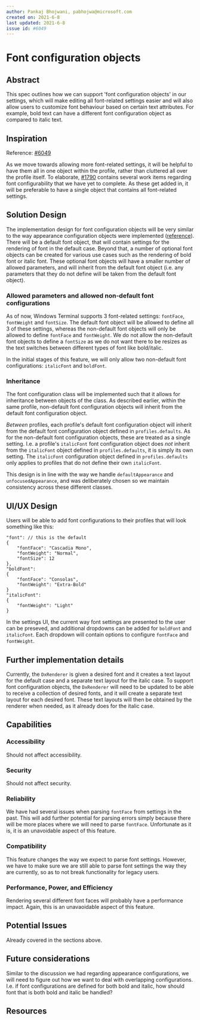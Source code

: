 ```yaml
---
author: Pankaj Bhojwani, pabhojwa@microsoft.com
created on: 2021-6-8
last updated: 2021-6-8
issue id: #6049
---
```


# Font configuration objects

## Abstract

This spec outlines how we can support 'font configuration objects' in our settings, which will make editing all font-related settings easier and will also allow users to customize font behaviour based on certain text attributes. For example, bold text can have a different font configuration object as compared to italic text.

## Inspiration

Reference: [#6049](https://github.com/microsoft/terminal/issues/6049)

As we move towards allowing more font-related settings, it will be helpful to have them all in one object within the profile, rather than cluttered all over the profile itself. To elaborate, [#1790](https://github.com/microsoft/terminal/issues/1790) contains several work items regarding font configurability that we have yet to complete. As these get added in, it will be preferable to have a single object that contains all font-related settings.

## Solution Design

The implementation design for font configuration objects will be very similar to the way appearance configuration objects were implemented ([reference](https://github.com/microsoft/terminal/pull/8345)). There will be a default font object, that will contain settings for the rendering of font in the default case. Beyond that, a number of optional font objects can be created for various use cases such as the rendering of bold font or italic font. These optional font objects will have a smaller number of allowed parameters, and will inherit from the default font object (i.e. any parameters that they do not define will be taken from the default font object).

### Allowed parameters and allowed non-default font configurations

As of now, Windows Terminal supports 3 font-related settings: `fontFace`, `fontWeight` and `fontSize`. The default font object will be allowed to define all 3 of these settings, whereas the non-default font objects will only be allowed to define `fontFace` and `fontWeight`. We do not allow the non-default font objects to define a `fontSize` as we do not want there to be resizes as the text switches between different types of font like bold/italic.

In the initial stages of this feature, we will only allow two non-default font configurations: `italicFont` and `boldFont`.

### Inheritance

The font configuration class will be implemented such that it allows for inheritance between objects of the class. As described earlier, within the same profile, non-default font configuration objects will inherit from the default font configuration object.

*Between* profiles, each profile's default font configuration object will inherit from the default font configuration object defined in `profiles.defaults`. As for the non-default font configuration objects, these are treated as a single setting. I.e. a profile's `italicFont` font configuration object does *not* inherit from the `italicFont` object defined in `profiles.defaults`, it is simply its own setting. The `italicFont` configuration object defined in `profiles.defaults` only applies to profiles that do not define their own `italicFont`.

This design is in line with the way we handle `defaultAppearance` and `unfocusedAppearance`, and was deliberately chosen so we maintain consistency across these different classes.

## UI/UX Design

Users will be able to add font configurations to their profiles that will look something like this:

```
"font": // this is the default
{
    "fontFace": "Cascadia Mono",
    "fontWeight": "Normal",
    "fontSize": 12
},
"boldFont":
{
    "fontFace": "Consolas",
    "fontWeight": "Extra-Bold"
}
"italicFont":
{
    "fontWeight": "Light"
}
```

In the settings UI, the current way font settings are presented to the user can be preseved, and additional dropdowns can be added for `boldFont` and `italicFont`. Each dropdown will contain options to configure `fontFace` and `fontWeight`.

## Further implementation details

Currently, the `DxRenderer` is given a desired font and it creates a text layout for the default case and a separate text layout for the italic case. To support font configuration objects, the `DxRenderer` will need to be updated to be able to receive a collection of desired fonts, and it will create a separate text layout for each desired font. These text layouts will then be obtained by the renderer when needed, as it already does for the italic case.

## Capabilities

### Accessibility

Should not affect accessibility.

### Security

Should not affect security.

### Reliability

We have had several issues when parsing `fontFace` from settings in the past. This will add further potential for parsing errors simply because there will be more places where we will need to parse `fontFace`. Unfortunate as it is, it is an unavoidable aspect of this feature.

### Compatibility

This feature changes the way we expect to parse font settings. However, we have to make sure we are still able to parse font settings the way they are currently, so as to not break functionality for legacy users.

### Performance, Power, and Efficiency

Rendering several different font faces will probably have a performance impact. Again, this is an unavaoidable aspect of this feature.

## Potential Issues

Already covered in the sections above.

## Future considerations

Similar to the discussion we had regarding appearance configurations, we will need to figure out how we want to deal with overlapping configurations. I.e. if font configurations are defined for both bold and italic, how should font that is both bold and italic be handled?

## Resources


